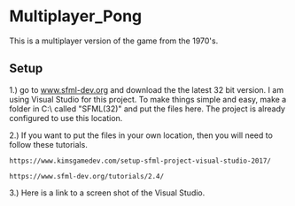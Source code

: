 # Multiplayer_Pong
This is a multiplayer version of the game from the 1970's.

Setup
-----
1.) go to www.sfml-dev.org and download the the latest 32 bit version. I am using Visual Studio for this project.
	To make things simple and easy, make a folder in C:\ called "SFML(32)" and put the files here. The project is 
	already configured to use this location. 
	
	
2.)	If you want to put the files in your own location, then you will need to follow these tutorials.

	https://www.kimsgamedev.com/setup-sfml-project-visual-studio-2017/
	
	https://www.sfml-dev.org/tutorials/2.4/
	
3.) Here is a link to a screen shot of the Visual Studio. 